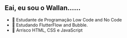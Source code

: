 ## Eai, eu sou o Wallan...... 
- 🔭 Estudante de Programação Low Code and No Code
- 🌱 Estudando FlutterFlow and Bubble.
- 🔭 Arrisco HTML, CSS e JavaScript
